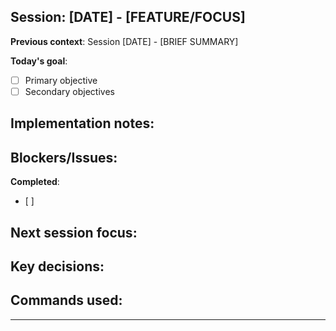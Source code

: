 ## Session: [DATE] - [FEATURE/FOCUS]

**Previous context**: Session [DATE] - [BRIEF SUMMARY]

**Today's goal**: 
- [ ] Primary objective
- [ ] Secondary objectives

**Implementation notes**:
- 

**Blockers/Issues**:
- 

**Completed**:
- [ ] 

**Next session focus**:
- 

**Key decisions**:
- 

**Commands used**:
- 

---